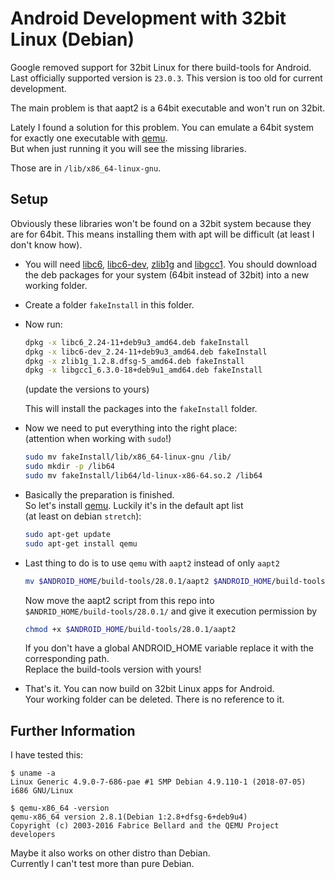 # Android Development with 32bit Linux (Debian)

Google removed support for 32bit Linux for there build-tools for Android.
Last officially supported version is `23.0.3`. This version is too old for current development.

The main problem is that aapt2 is a 64bit executable and won't run on 32bit.

Lately I found a solution for this problem.
You can emulate a 64bit system for exactly one executable with [qemu](https://www.qemu.org/).  
But when just running it you will see the missing libraries. 

Those are in `/lib/x86_64-linux-gnu`.

## Setup

Obviously these libraries won't be found on a 32bit system because they are for 64bit.
This means installing them with apt will be difficult (at least I don't know how).

- You will need [libc6](https://packages.debian.org/stretch/amd64/libc6), [libc6-dev](https://packages.debian.org/stretch/amd64/libc6-dev), [zlib1g](https://packages.debian.org/stretch/amd64/zlib1g) and [libgcc1](https://packages.debian.org/stretch/amd64/libgcc1).
You should download the deb packages for your system (64bit instead of 32bit) into a new working folder.
- Create a folder `fakeInstall` in this folder.
- Now run:

  ```bash
  dpkg -x libc6_2.24-11+deb9u3_amd64.deb fakeInstall
  dpkg -x libc6-dev_2.24-11+deb9u3_amd64.deb fakeInstall
  dpkg -x zlib1g_1.2.8.dfsg-5_amd64.deb fakeInstall
  dpkg -x libgcc1_6.3.0-18+deb9u1_amd64.deb fakeInstall
  ``` 
  (update the versions to yours)
  
  This will install the packages into the `fakeInstall` folder.
- Now we need to put everything into the right place:  
  (attention when working with `sudo`!)
  
  ```bash
  sudo mv fakeInstall/lib/x86_64-linux-gnu /lib/
  sudo mkdir -p /lib64
  sudo mv fakeInstall/lib64/ld-linux-x86-64.so.2 /lib64
  ```
- Basically the preparation is finished.  
  So let's install [qemu](https://www.qemu.org/). Luckily it's in the default apt list  
  (at least on debian `stretch`):
  
  ```bash
  sudo apt-get update
  sudo apt-get install qemu
  ```
- Last thing to do is to use `qemu` with `aapt2` instead of only `aapt2`

  ```bash
  mv $ANDROID_HOME/build-tools/28.0.1/aapt2 $ANDROID_HOME/build-tools/28.0.1/_aapt2
  ```
  Now move the aapt2 script from this repo into  
  `$ANDRID_HOME/build-tools/28.0.1/`
  and give it execution permission by
  ```bash
  chmod +x $ANDROID_HOME/build-tools/28.0.1/aapt2
  ```
  
  If you don't have a global ANDROID_HOME variable replace it with the corresponding path.  
  Replace the build-tools version with yours!
- That's it. You can now build on 32bit Linux apps for Android.  
  Your working folder can be deleted. There is no reference to it.

## Further Information
I have tested this:  
```
$ uname -a
Linux Generic 4.9.0-7-686-pae #1 SMP Debian 4.9.110-1 (2018-07-05) i686 GNU/Linux

$ qemu-x86_64 -version
qemu-x86_64 version 2.8.1(Debian 1:2.8+dfsg-6+deb9u4)
Copyright (c) 2003-2016 Fabrice Bellard and the QEMU Project developers
```
Maybe it also works on other distro than Debian.  
Currently I can't test more than pure Debian.
